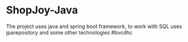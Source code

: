# ShopJoy-Java
The project uses java and spring boot framework, to work with SQL uses jparepository and some other technologies
#bvcdhc
